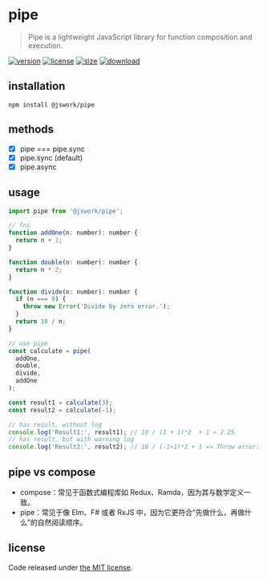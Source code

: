 # pipe
> Pipe is a lightweight JavaScript library for function composition and execution.

[![version][version-image]][version-url]
[![license][license-image]][license-url]
[![size][size-image]][size-url]
[![download][download-image]][download-url]

## installation
```shell
npm install @jswork/pipe
```

## methods
- [x] pipe === pipe.sync
- [x] pipe.sync (default)
- [x] pipe.async

## usage
```js
import pipe from '@jswork/pipe';

// fns
function addOne(n: number): number {
  return n + 1;
}

function double(n: number): number {
  return n * 2;
}

function divide(n: number): number {
  if (n === 0) {
    throw new Error('Divide by zero error.');
  }
  return 10 / n;
}

// use pipe
const calculate = pipe(
  addOne,
  double,
  divide,
  addOne
);

const result1 = calculate(3);
const result2 = calculate(-1);

// has result, without log
console.log('Result1:', result1); // 10 / (3 + 1)*2  + 1 = 2.25
// has result, but with warning log
console.log('Result2:', result2); // 10 / (-1+1)*2 + 1 => Throw error: Divide by zero error.
```

## pipe vs compose
- compose：常见于函数式编程库如 Redux、Ramda，因为其与数学定义一致。
- pipe：常见于像 Elm、F# 或者 RxJS 中，因为它更符合“先做什么，再做什么”的自然阅读顺序。

## license
Code released under [the MIT license](https://github.com/afeiship/pipe/blob/master/LICENSE.txt).

[version-image]: https://img.shields.io/npm/v/@jswork/pipe
[version-url]: https://npmjs.org/package/@jswork/pipe

[license-image]: https://img.shields.io/npm/l/@jswork/pipe
[license-url]: https://github.com/afeiship/pipe/blob/master/LICENSE.txt

[size-image]: https://img.shields.io/bundlephobia/minzip/@jswork/pipe
[size-url]: https://github.com/afeiship/pipe/blob/master/dist/pipe.min.js

[download-image]: https://img.shields.io/npm/dm/@jswork/pipe
[download-url]: https://www.npmjs.com/package/@jswork/pipe
